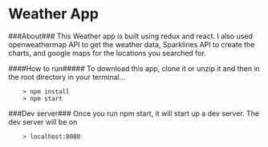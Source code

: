 # Weather App

###About###
This Weather app is built using redux and react. I also used openweathermap API to get the weather data, Sparklines API to create the charts, and google maps for the locations you searched for.


####How to run#####
To download this app, clone it or unzip it and then in the root directory in your terminal...

```
	> npm install
	> npm start

```

###Dev server###
Once you run npm start, it will start up a dev server. The dev server will be on

```
    > localhost:8080
    
```
